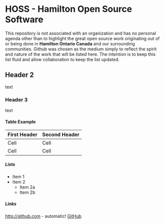 # HOSS - Hamilton Open Source Software
This repository is not associated with an organization and has no personal agenda other than to highlight the great open source work originating out of or being done in **Hamilton Ontario Canada** and our surrounding communities. Github was chosen as the medium simply to reflect the spirit and nature of the work that will be listed here. The intention is to keep this list fluid and allow collaboration to keep the list updated.

## Header 2
text

### Header 3 
text


#### Table Example

First Header | Second Header
------------ | -------------
Cell | Cell
Cell | Cell


##### Lists
* Item 1
* Item 2
  * Item 2a
  * Item 2b

##### Links
http://github.com - automatic! 
[GitHub](http://github.com)
